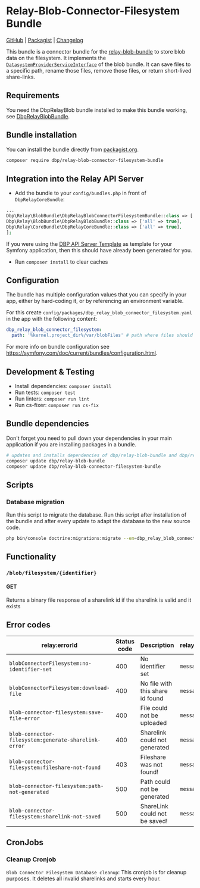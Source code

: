 Relay-Blob-Connector-Filesystem Bundle
================================

[GitHub](https://github.com/digital-blueprint/relay-blob-connector-filesystem-bundle) |
[Packagist](https://packagist.org/packages/dbp/relay-blob-connector-filesystem-bundle) |
[Changelog](https://github.com/digital-blueprint/relay-blob-connector-filesystem-bundle/blob/main/CHANGELOG.md)

This bundle is a connector bundle for the [relay-blob-bundle](https://github.com/digital-blueprint/relay-blob-bundle) to store blob data on the filesystem.
It implements the [`DatasystemProviderServiceInterface`](https://github.com/digital-blueprint/relay-blob-bundle/blob/main/src/Service/DatasystemProviderServiceInterface.php) of the blob bundle.
It can save files to a specific path, rename those files, remove those files, or return short-lived share-links.

## Requirements

You need the DbpRelayBlob bundle installed to make this bundle working, see [DbpRelayBlobBundle](https://github.com/digital-blueprint/relay-blob-bundle).

## Bundle installation

You can install the bundle directly from [packagist.org](https://packagist.org/packages/dbp/relay-blob-connector-filesystem-bundle).

```bash
composer require dbp/relay-blob-connector-filesystem-bundle
```

## Integration into the Relay API Server

* Add the bundle to your `config/bundles.php` in front of `DbpRelayCoreBundle`:

```php
...
Dbp\Relay\BlobBundle\DbpRelayBlobConnectorFilesystemBundle::class => ['all' => true],
Dbp\Relay\BlobBundle\DbpRelayBlobBundle::class => ['all' => true],
Dbp\Relay\CoreBundle\DbpRelayCoreBundle::class => ['all' => true],
];
```

If you were using the [DBP API Server Template](https://github.com/digital-blueprint/relay-server-template)
as template for your Symfony application, then this should have already been generated for you.

* Run `composer install` to clear caches

## Configuration

The bundle has multiple configuration values that you can specify in your
app, either by hard-coding it, or by referencing an environment variable.

For this create `config/packages/dbp_relay_blob_connector_filesystem.yaml` in the app with the following
content:

```yaml
dbp_relay_blob_connector_filesystem:
  path: '%kernel.project_dir%/var/blobFiles' # path where files should be placed
```

For more info on bundle configuration see <https://symfony.com/doc/current/bundles/configuration.html>.

## Development & Testing

* Install dependencies: `composer install`
* Run tests: `composer test`
* Run linters: `composer run lint`
* Run cs-fixer: `composer run cs-fix`

## Bundle dependencies

Don't forget you need to pull down your dependencies in your main application if you are installing packages in a bundle.

```bash
# updates and installs dependencies of dbp/relay-blob-bundle and dbp/relay-blob-connector-filesystem-bundle
composer update dbp/relay-blob-bundle
composer update dbp/relay-blob-connector-filesystem-bundle
```

## Scripts

### Database migration

Run this script to migrate the database. Run this script after installation of the bundle and
after every update to adapt the database to the new source code.

```bash
php bin/console doctrine:migrations:migrate --em=dbp_relay_blob_connector_filesystem_bundle
```

## Functionality

### `/blob/filesystem/{identifier}`

#### GET
Returns a binary file response of a sharelink id if the sharelink is valid and it exists

## Error codes

| relay:errorId                                  | Status code | Description                      | relay:errorDetails | Example                          |
|------------------------------------------------|-------------|----------------------------------| ------------------ |----------------------------------|
| `blobConnectorFilesystem:no-identifier-set`    | 400         | No identifier set                | `message`          | |
| `blobConnectorFilesystem:download-file`        | 400         | No file with this share id found | `message`          | |
| `blob-connector-filesystem:save-file-error`    | 400         | File could not be uploaded       | `message`          | |
| `blob-connector-filesystem:generate-sharelink-error`    | 400         | Sharelink could not generated    | `message`          | |
| `blob-connector-filesystem:fileshare-not-found`    | 403         | Fileshare was not found!                                 | `message`          | |
| `blob-connector-filesystem:path-not-generated` | 500         | Path could not be generated      | `message`          | |
| `blob-connector-filesystem:sharelink-not-saved` | 500         | ShareLink could not be saved!    | `message`          | |

## CronJobs

### Cleanup Cronjob

`Blob Connector Filesystem Database cleanup`: This cronjob is for cleanup purposes. It deletes all invalid sharelinks and starts every hour.
